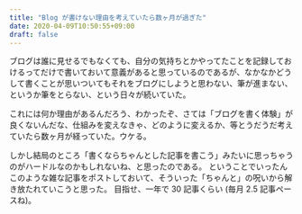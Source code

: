 ```yaml
---
title: "Blog が書けない理由を考えていたら数ヶ月が過ぎた"
date: 2020-04-09T10:50:55+09:00
draft: false
---
```


ブログは誰に見せるでもなくても、自分の気持ちとかやってたことを記録しておけるってだけで書いておいて意義があると思っているのであるが、なかなかどうして書くことが思いついてもそれをブログにしようと思わない、筆が進まない、というか筆をとらない、という日々が続いていた。

これには何か理由があるんだろう、わかったぞ、さては「ブログを書く体験」が良くないんだな、仕組みを変えなきゃ、どのように変えるか、等とうだうだ考えていたら数ヶ月が経っていた。ウケる。

しかし結局のところ「書くならちゃんとした記事を書こう」みたいに思っちゃうのがハードルなのかもしれないね、と思ったのである。
ということでいったんこのような雑な記事をポストしておいて、そういった「ちゃんと」の呪いから解き放たれていこうと思った。
目指せ、一年で 30 記事くらい (毎月 2.5 記事ペースね)。


